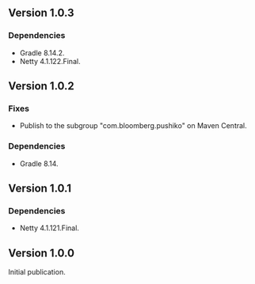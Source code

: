 ## Version 1.0.3

### Dependencies

* Gradle 8.14.2.
* Netty 4.1.122.Final.

## Version 1.0.2

### Fixes

* Publish to the subgroup "com.bloomberg.pushiko" on Maven Central.

### Dependencies

* Gradle 8.14.

## Version 1.0.1

### Dependencies

* Netty 4.1.121.Final.

## Version 1.0.0

Initial publication.

